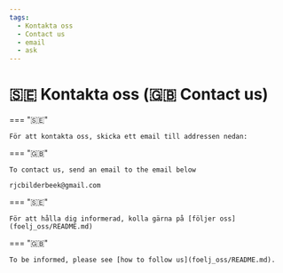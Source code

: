 ```yaml
---
tags:
  - Kontakta oss
  - Contact us
  - email
  - ask
---
```


# 🇸🇪 Kontakta oss (🇬🇧 Contact us)

=== "🇸🇪"

    För att kontakta oss, skicka ett email till addressen nedan:

=== "🇬🇧"

    To contact us, send an email to the email below

```text
rjcbilderbeek@gmail.com
```

=== "🇸🇪"

    För att hålla dig informerad, kolla gärna på [följer oss](foelj_oss/README.md)

=== "🇬🇧"

    To be informed, please see [how to follow us](foelj_oss/README.md).
